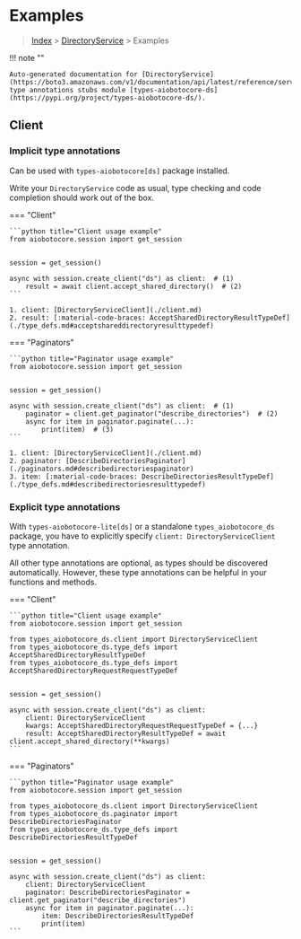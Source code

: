 # Examples

> [Index](../README.md) > [DirectoryService](./README.md) > Examples

!!! note ""

    Auto-generated documentation for [DirectoryService](https://boto3.amazonaws.com/v1/documentation/api/latest/reference/services/ds.html#DirectoryService)
    type annotations stubs module [types-aiobotocore-ds](https://pypi.org/project/types-aiobotocore-ds/).

## Client

### Implicit type annotations

Can be used with `types-aiobotocore[ds]` package installed.

Write your `DirectoryService` code as usual,
type checking and code completion should work out of the box.



=== "Client"

    ```python title="Client usage example"
    from aiobotocore.session import get_session


    session = get_session()

    async with session.create_client("ds") as client:  # (1)
        result = await client.accept_shared_directory()  # (2)
    ```

    1. client: [DirectoryServiceClient](./client.md)
    2. result: [:material-code-braces: AcceptSharedDirectoryResultTypeDef](./type_defs.md#acceptshareddirectoryresulttypedef) 



=== "Paginators"

    ```python title="Paginator usage example"
    from aiobotocore.session import get_session


    session = get_session()

    async with session.create_client("ds") as client:  # (1)
        paginator = client.get_paginator("describe_directories")  # (2)
        async for item in paginator.paginate(...):
            print(item)  # (3)
    ```

    1. client: [DirectoryServiceClient](./client.md)
    2. paginator: [DescribeDirectoriesPaginator](./paginators.md#describedirectoriespaginator)
    3. item: [:material-code-braces: DescribeDirectoriesResultTypeDef](./type_defs.md#describedirectoriesresulttypedef) 




### Explicit type annotations

With `types-aiobotocore-lite[ds]`
or a standalone `types_aiobotocore_ds` package, you have to explicitly specify
`client: DirectoryServiceClient` type annotation.

All other type annotations are optional, as types should be discovered automatically.
However, these type annotations can be helpful in your functions and methods.


=== "Client"

    ```python title="Client usage example"
    from aiobotocore.session import get_session

    from types_aiobotocore_ds.client import DirectoryServiceClient
    from types_aiobotocore_ds.type_defs import AcceptSharedDirectoryResultTypeDef
    from types_aiobotocore_ds.type_defs import AcceptSharedDirectoryRequestRequestTypeDef


    session = get_session()

    async with session.create_client("ds") as client:
        client: DirectoryServiceClient
        kwargs: AcceptSharedDirectoryRequestRequestTypeDef = {...}
        result: AcceptSharedDirectoryResultTypeDef = await client.accept_shared_directory(**kwargs)
    ```



=== "Paginators"

    ```python title="Paginator usage example"
    from aiobotocore.session import get_session

    from types_aiobotocore_ds.client import DirectoryServiceClient
    from types_aiobotocore_ds.paginator import DescribeDirectoriesPaginator
    from types_aiobotocore_ds.type_defs import DescribeDirectoriesResultTypeDef


    session = get_session()

    async with session.create_client("ds") as client:
        client: DirectoryServiceClient
        paginator: DescribeDirectoriesPaginator = client.get_paginator("describe_directories")
        async for item in paginator.paginate(...):
            item: DescribeDirectoriesResultTypeDef
            print(item)
    ```


